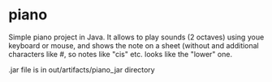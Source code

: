 # piano
Simple piano project in Java. 
It allows to play sounds (2 octaves) using youe keyboard or mouse, 
and shows the note on a sheet (without and additional characters like #, 
so notes like "cis" etc. looks like the "lower" one. 



.jar file is in out/artifacts/piano_jar directory
